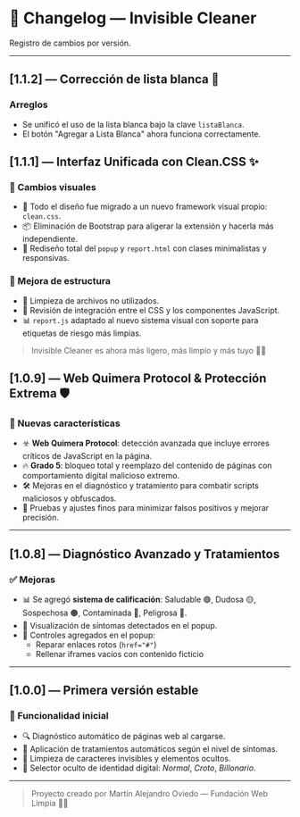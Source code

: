 # 🧾 Changelog — Invisible Cleaner

Registro de cambios por versión.

---
## [1.1.2] — Corrección de lista blanca 🐛

### Arreglos
- Se unificó el uso de la lista blanca bajo la clave `listaBlanca`.
- El botón "Agregar a Lista Blanca" ahora funciona correctamente.

## [1.1.1] — Interfaz Unificada con Clean.CSS ✨

### 💄 Cambios visuales
- 🔁 Todo el diseño fue migrado a un nuevo framework visual propio: `clean.css`.
- 📦 Eliminación de Bootstrap para aligerar la extensión y hacerla más independiente.
- 🧼 Rediseño total del `popup` y `report.html` con clases minimalistas y responsivas.

### 🧠 Mejora de estructura
- 📁 Limpieza de archivos no utilizados.
- 🧪 Revisión de integración entre el CSS y los componentes JavaScript.
- 📊 `report.js` adaptado al nuevo sistema visual con soporte para etiquetas de riesgo más limpias.

> Invisible Cleaner es ahora más ligero, más limpio y más tuyo 🧠✨

## [1.0.9] — Web Quimera Protocol & Protección Extrema 🛡️

### 🚀 Nuevas características
- ☣️ **Web Quimera Protocol**: detección avanzada que incluye errores críticos de JavaScript en la página.
- 🔥 **Grado 5**: bloqueo total y reemplazo del contenido de páginas con comportamiento digital malicioso extremo.
- 🛠️ Mejoras en el diagnóstico y tratamiento para combatir scripts maliciosos y obfuscados.
- 🧪 Pruebas y ajustes finos para minimizar falsos positivos y mejorar precisión.

---

## [1.0.8] — Diagnóstico Avanzado y Tratamientos

### ✅ Mejoras
- 📊 Se agregó **sistema de calificación**: Saludable 🟢, Dudosa 🟡, Sospechosa 🟠, Contaminada 🔴, Peligrosa 🛑.
- 💬 Visualización de síntomas detectados en el popup.
- 🔧 Controles agregados en el popup:
  - Reparar enlaces rotos (`href="#"`)
  - Rellenar iframes vacíos con contenido ficticio

---

## [1.0.0] — Primera versión estable

### 🎉 Funcionalidad inicial
- 🔍 Diagnóstico automático de páginas web al cargarse.
- 🧼 Aplicación de tratamientos automáticos según el nivel de síntomas.
- 🧽 Limpieza de caracteres invisibles y elementos ocultos.
- 👤 Selector oculto de identidad digital: *Normal*, *Croto*, *Billonario*.

---

> Proyecto creado por Martín Alejandro Oviedo — Fundación Web Limpia 🧠✨

